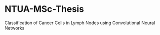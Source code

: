 # NTUA-MSc-Thesis
Classification of Cancer Cells in Lymph Nodes using Convolutional Neural Networks
